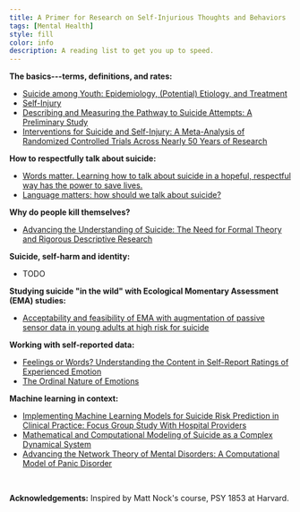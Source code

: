```yaml
---
title: A Primer for Research on Self-Injurious Thoughts and Behaviors
tags: [Mental Health]
style: fill
color: info
description: A reading list to get you up to speed.
---
```


**The basics---terms, definitions, and rates:**
* [Suicide among Youth: Epidemiology, (Potential) Etiology, and Treatment](https://www.ncbi.nlm.nih.gov/pmc/articles/PMC5867204/pdf/nihms906198.pdf)
* [Self-Injury](https://projects.iq.harvard.edu/files/nocklab/files/nock_2010_self-injury_arcp_0.pdf)
* [Describing and Measuring the Pathway to Suicide Attempts: A Preliminary Study](https://nocklab.fas.harvard.edu/files/nocklab/files/millner_2016_pathway_suicideattempts_sltb.pdf)
* [Interventions for Suicide and Self-Injury: A Meta-Analysis of Randomized Controlled Trials Across Nearly 50 Years of Research](https://www.apa.org/pubs/journals/features/bul-bul0000305.pdf)

**How to respectfully talk about suicide:**
* [Words matter. Learning how to talk about suicide in a hopeful, respectful way has the power to save lives.](https://www.camh.ca/-/media/files/words-matter-suicide-language-guide.pdf)
* [Language matters: how should we talk about suicide?](https://www.nationalelfservice.net/mental-health/suicide/language-matters-how-should-we-talk-about-suicide/)

**Why do people kill themselves?**
* [Advancing the Understanding of Suicide: The Need for Formal Theory and Rigorous Descriptive Research](https://www.ncbi.nlm.nih.gov/pmc/articles/PMC7429350/pdf/nihms-1607402.pdf)

**Suicide, self-harm and identity:**
* TODO

**Studying suicide "in the wild" with Ecological Momentary Assessment (EMA) studies:**
* [Acceptability and feasibility of EMA with augmentation of passive sensor data in young adults at high risk for suicide](https://pubmed.ncbi.nlm.nih.gov/37487460/)

**Working with self-reported data:**
* [Feelings or Words? Understanding the Content in Self-Report Ratings of Experienced Emotion](https://www.ncbi.nlm.nih.gov/pmc/articles/PMC1351136/pdf/nihms2916.pdf)
* [The Ordinal Nature of Emotions](https://yannakakis.net/wp-content/uploads/2018/11/ordinal-nature-emotions.pdf)

**Machine learning in context:**
* [Implementing Machine Learning Models for Suicide Risk Prediction in Clinical Practice: Focus Group Study With Hospital Providers](https://www.ncbi.nlm.nih.gov/pmc/articles/PMC8956996/pdf/formative_v6i3e30946.pdf)
* [Mathematical and Computational Modeling of Suicide as a Complex Dynamical System](https://osf.io/preprints/psyarxiv/b29cs/)
* [Advancing the Network Theory of Mental Disorders: A Computational Model of Panic Disorder](https://osf.io/preprints/psyarxiv/km37w/)

<br/>

**Acknowledgements:** Inspired by Matt Nock's course, PSY 1853 at Harvard.
